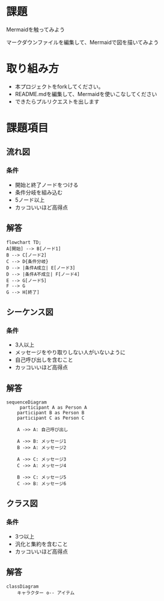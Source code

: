 # 課題
Mermaidを触ってみよう

マークダウンファイルを編集して、Mermaidで図を描いてみよう

# 取り組み方
* 本プロジェクトをforkしてください。
* README.mdを編集して、Mermaidを使いこなしてください
* できたらプルリクエストを出します

# 課題項目
## 流れ図
### 条件
- 開始と終了ノードをつける
- 条件分岐を組み込む
- 5ノード以上
- カッコいいほど高得点

## 解答
```mermaid
flowchart TD;
A[開始] --> B[ノード1]
B --> C[ノード2]
C --> D{条件分岐}
D --> |条件A成立| E[ノード3]
D --> |条件A不成立| F[ノード4]
E --> G[ノード5]
F --> G
G --> H[終了]

```

## シーケンス図
### 条件
- 3人以上
- メッセージをやり取りしない人がいないように
- 自己呼び出しを含むこと
- カッコいいほど高得点

## 解答
```mermaid
sequenceDiagram
     participant A as Person A
    participant B as Person B
    participant C as Person C

    A ->> A: 自己呼び出し

    A ->> B: メッセージ1
    B ->> A: メッセージ2

    A ->> C: メッセージ3
    C ->> A: メッセージ4

    B ->> C: メッセージ5
    C ->> B: メッセージ6
```

## クラス図

### 条件
- 3つ以上
- 汎化と集約を含むこと
- カッコいいほど高得点

## 解答
```mermaid
classDiagram
    キャラクター o-- アイテム
```
